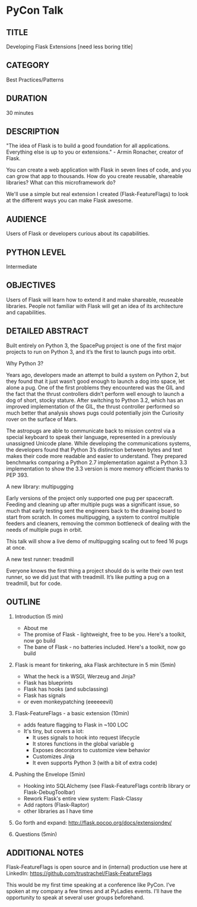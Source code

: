 PyCon Talk 
==========

TITLE
------
Developing Flask Extensions [need less boring title]

CATEGORY
---------

Best Practices/Patterns

DURATION
--------

30 minutes

DESCRIPTION
-----------

"The idea of Flask is to build a good foundation for all applications. Everything else is up to you or extensions." - Armin Ronacher, creator of Flask. 

You can create a web application with Flask in seven lines of code, and you can grow that app to thousands. How do you create reusable, shareable libraries? What can this microframework do?

We'll use a simple but real extension I created (Flask-FeatureFlags) to look at the different ways you can make Flask awesome.

AUDIENCE
--------
Users of Flask or developers curious about its capabilities. 

PYTHON LEVEL
------------

Intermediate

OBJECTIVES
----------

Users of Flask will learn how to extend it and make shareable, reuseable libraries. People not familiar with Flask will get an idea of its architecture and capabilities.

DETAILED ABSTRACT
-----------------

Built entirely on Python 3, the SpacePug project is one of the first major projects to run on Python 3, and it’s the first to launch pugs into orbit.

Why Python 3?

Years ago, developers made an attempt to build a system on Python 2, but they found that it just wasn’t good enough to launch a dog into space, let alone a pug. One of the first problems they encountered was the GIL and the fact that the thrust controllers didn’t perform well enough to launch a dog of short, stocky stature. After switching to Python 3.2, which has an improved implementation of the GIL, the thrust controller performed so much better that analysis shows pugs could potentially join the Curiosity rover on the surface of Mars.

The astropugs are able to communicate back to mission control via a special keyboard to speak their language, represented in a previously unassigned Unicode plane. While developing the communications systems, the developers found that Python 3’s distinction between bytes and text makes their code more readable and easier to understand. They prepared benchmarks comparing a Python 2.7 implementation against a Python 3.3 implementation to show the 3.3 version is more memory efficient thanks to PEP 393.

A new library: multipugging

Early versions of the project only supported one pug per spacecraft. Feeding and cleaning up after multiple pugs was a significant issue, so much that early testing sent the engineers back to the drawing board to start from scratch. In comes multipugging, a system to control multiple feeders and cleaners, removing the common bottleneck of dealing with the needs of multiple pugs in orbit.

This talk will show a live demo of multipugging scaling out to feed 16 pugs at once.

A new test runner: treadmill

Everyone knows the first thing a project should do is write their own test runner, so we did just that with treadmill. It’s like putting a pug on a treadmill, but for code.

OUTLINE
-------

1. Introduction (5 min)
	* About me
 	* The promise of Flask - lightweight, free to be you.  Here's a toolkit, now go build
 	* The bane of Flask - no batteries included. Here's a toolkit, now go build
 
2. Flask is meant for tinkering, aka Flask architecture in 5 min (5min)
	* What the heck is a WSGI, Werzeug and Jinja?
	* Flask has blueprints
	* Flask has hooks (and subclassing)
	* Flask has signals
	* or even monkeypatching (eeeeeevil)

3. Flask-FeatureFlags - a basic extension (10min) 
	* adds feature flagging to Flask in ~100 LOC
	* It's tiny, but covers a lot:
		- It uses signals to hook into request lifecycle
		- It stores functions in the global variable g
		- Exposes decorators to customize view behavior
		- Customizes Jinja
		- It even supports Python 3 (with a bit of extra code)

5. Pushing the Envelope (5min)
	* Hooking into SQLAlchemy (see Flask-FeatureFlags contrib library or Flask-DebugToolbar)
	* Rework Flask's entire view system: Flask-Classy
	* Add raptors (Flask-Raptor)
	* other libraries as I have time

6. Go forth and expand: http://flask.pocoo.org/docs/extensiondev/

7. Questions (5min)

ADDITIONAL NOTES
-----------------

Flask-FeatureFlags is open source and in (internal) production use here at LinkedIn: https://github.com/trustrachel/Flask-FeatureFlags

This would be my first time speaking at a conference like PyCon. I’ve spoken at my company a few times and at PyLadies events. I'll have the opportunity to speak at several user groups beforehand.
